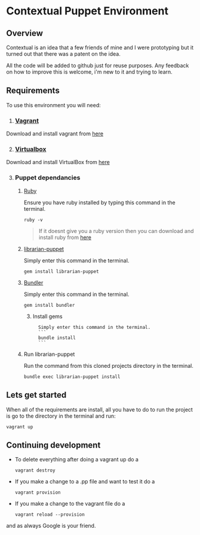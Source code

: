 # Contextual Puppet Environment

## Overview

Contextual is an idea that a few friends of mine and I were prototyping but it turned out that there was a patent on the idea.

All the code will be added to github just for reuse purposes. Any feedback on how to improve this is welcome, i'm new to it and trying to learn.

## Requirements
To use this environment you will need:

1. ### [Vagrant](https://www.vagrantup.com/)
Download and install vagrant from [here](https://www.vagrantup.com/)

2. ### [Virtualbox](https://www.virtualbox.org/wiki/Downloads)
Download and install VirtualBox from [here](https://www.virtualbox.org/wiki/Downloads)

3. ### Puppet dependancies
	1. [Ruby](https://www.ruby-lang.org/en/)

		Ensure you have ruby installed by typing this command in the terminal.
		```
		ruby -v
		```
		> If it doesnt give you a ruby version then you can download and install ruby from [here](https://www.ruby-lang.org/en/)

	2. [librarian-puppet](https://github.com/rodjek/librarian-puppet)

		Simply enter this command in the terminal.
		```
		gem install librarian-puppet
		```
	2. [Bundler](http://bundler.io/)

		Simply enter this command in the terminal.
		```
		gem install bundler
		```
       3. Install gems

                Simply enter this command in the terminal.
                ```
                bundle install
                ```
	4. Run librarian-puppet

		Run the command from this cloned projects directory in the terminal.
		```
		bundle exec librarian-puppet install
		```

## Lets get started

When all of the requirements are install, all you have to do to run the project is go to the directory in the terminal and run:

```
vagrant up
```

## Continuing development

- To delete everything after doing a vagrant up do a
	```
	vagrant destroy
	```

- If you make a change to a .pp file and want to test it do a
	```
	vagrant provision
	```

- If you make a change to the vagrant file do a
	```
	vagrant reload --provision
	```

and as always Google is your friend.
